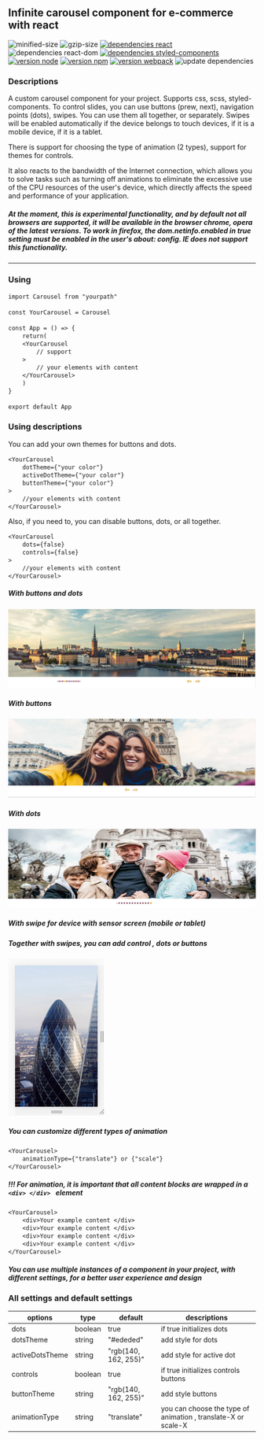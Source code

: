 ## Infinite carousel component for e-commerce with react

![minified-size](https://img.shields.io/static/v1?label=minified-size&message=14.79KB&color=brightgreen)
![gzip-size](https://img.shields.io/static/v1?label=gzip-size&message=4.9KB&color=brightgreen)
[![dependencies react](https://img.shields.io/static/v1?label=react&message=17.0.1&color=blue)](https://reactjs.org/)
![dependencies react-dom](https://img.shields.io/static/v1?label=react-dom&message=17.0.1&color=blue)
[![dependencies styled-components](https://img.shields.io/static/v1?label=styled-components&message=5.2.1&color=brightgreen)](https://styled-components.com/)
[![version node](https://img.shields.io/static/v1?label=node&message=12.18.4&color=brightgreen)](https://nodejs.org/en/)
[![version npm](https://img.shields.io/static/v1?label=npm&message=6.14.6&color=brightgreen)](https://www.npmjs.com/)
[![version webpack](https://img.shields.io/static/v1?label=webpack&message=5.21.2&color=blue)](https://webpack.js.org/)
![update dependencies](https://img.shields.io/static/v1?label=dependencies&message=up-to-date&color=brightgreen)

### Descriptions

A custom carousel component for your project. Supports css, scss, styled-components. To control slides, you can use buttons (prew, next), navigation points (dots), swipes. You can use them all together, or separately. Swipes will be enabled automatically if the device belongs to touch devices, if it is a mobile device, if it is a tablet.

There is support for choosing the type of animation (2 types), support for themes for controls.

It also reacts to the bandwidth of the Internet connection, which allows you to solve tasks such as turning off animations to eliminate the excessive use of the CPU resources of the user's device, which directly affects the speed and performance of your application.

##### At the moment, this is experimental functionality, and by default not all browsers are supported, it will be available in the browser chrome, opera of the latest versions. To work in firefox, the dom.netinfo.enabled in true setting must be enabled in the user's about: config. IE does not support this functionality.

---

### Using

```
import Carousel from "yourpath"

const YourCarousel = Carousel

const App = () => {
	return(
	<YourCarousel
		// support
	>
		// your elements with content
	</YourCarousel>
	)
}

export default App
```

### Using descriptions

You can add your own themes for buttons and dots.

```
<YourCarousel
	dotTheme={"your color"}
	activeDotTheme={"your color"}
	buttonTheme={"your color"}
>
	//your elements with content
</YourCarousel>
```

Also, if you need to, you can disable buttons, dots, or all together.

```
<YourCarousel
	dots={false}
	controls={false}
>
	//your elements with content
</YourCarousel>
```

##### With buttons and dots

![with buttons and dots](./imageForReadme/withDotsAndButtons.jpg)

##### With buttons

![with buttons](./imageForReadme/withButtons.jpg)

##### With dots

![with dots](./imageForReadme/withDots.jpg)

##### With swipe for device with sensor screen (mobile or tablet)

##### Together with swipes, you can add control , dots or buttons

![for sensor screen](./imageForReadme/withSensorScreen.jpg)

##### You can customize different types of animation

```
<YourCarousel>
	animationType={"translate"} or {"scale"}
</YourCarousel>
```

##### !!! For animation, it is important that all content blocks are wrapped in a `<div> </div> ` element

```
<YourCarousel>
	<div>Your example content </div>
	<div>Your example content </div>
	<div>Your example content </div>
	<div>Your example content </div>
</YourCarousel>
```

##### You can use multiple instances of a component in your project, with different settings, for a better user experience and design

### All settings and default settings

| options         | type    | default              | descriptions                                                  |
| --------------- | ------- | -------------------- | ------------------------------------------------------------- |
| dots            | boolean | true                 | if true initializes dots                                      |
| dotsTheme       | string  | "#ededed"            | add style for dots                                            |
| activeDotsTheme | string  | "rgb(140, 162, 255)" | add style for active dot                                      |
| controls        | boolean | true                 | if true initializes controls buttons                          |
| buttonTheme     | string  | "rgb(140, 162, 255)" | add style buttons                                             |
| animationType   | string  | "translate"          | you can choose the type of animation , translate-X or scale-X |

